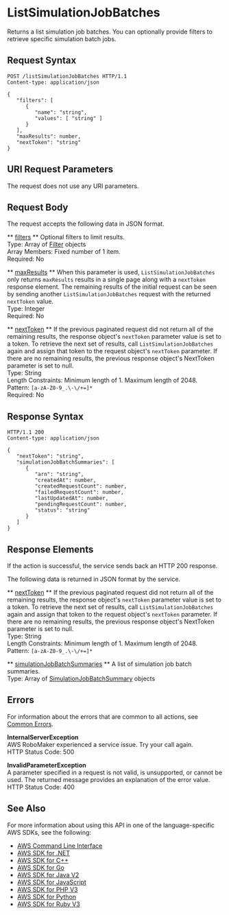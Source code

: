# ListSimulationJobBatches<a name="API_ListSimulationJobBatches"></a>

Returns a list simulation job batches\. You can optionally provide filters to retrieve specific simulation batch jobs\. 

## Request Syntax<a name="API_ListSimulationJobBatches_RequestSyntax"></a>

```
POST /listSimulationJobBatches HTTP/1.1
Content-type: application/json

{
   "filters": [ 
      { 
         "name": "string",
         "values": [ "string" ]
      }
   ],
   "maxResults": number,
   "nextToken": "string"
}
```

## URI Request Parameters<a name="API_ListSimulationJobBatches_RequestParameters"></a>

The request does not use any URI parameters\.

## Request Body<a name="API_ListSimulationJobBatches_RequestBody"></a>

The request accepts the following data in JSON format\.

 ** [filters](#API_ListSimulationJobBatches_RequestSyntax) **   <a name="robomaker-ListSimulationJobBatches-request-filters"></a>
Optional filters to limit results\.  
Type: Array of [Filter](API_Filter.md) objects  
Array Members: Fixed number of 1 item\.  
Required: No

 ** [maxResults](#API_ListSimulationJobBatches_RequestSyntax) **   <a name="robomaker-ListSimulationJobBatches-request-maxResults"></a>
When this parameter is used, `ListSimulationJobBatches` only returns `maxResults` results in a single page along with a `nextToken` response element\. The remaining results of the initial request can be seen by sending another `ListSimulationJobBatches` request with the returned `nextToken` value\.   
Type: Integer  
Required: No

 ** [nextToken](#API_ListSimulationJobBatches_RequestSyntax) **   <a name="robomaker-ListSimulationJobBatches-request-nextToken"></a>
If the previous paginated request did not return all of the remaining results, the response object's `nextToken` parameter value is set to a token\. To retrieve the next set of results, call `ListSimulationJobBatches` again and assign that token to the request object's `nextToken` parameter\. If there are no remaining results, the previous response object's NextToken parameter is set to null\.   
Type: String  
Length Constraints: Minimum length of 1\. Maximum length of 2048\.  
Pattern: `[a-zA-Z0-9_.\-\/+=]*`   
Required: No

## Response Syntax<a name="API_ListSimulationJobBatches_ResponseSyntax"></a>

```
HTTP/1.1 200
Content-type: application/json

{
   "nextToken": "string",
   "simulationJobBatchSummaries": [ 
      { 
         "arn": "string",
         "createdAt": number,
         "createdRequestCount": number,
         "failedRequestCount": number,
         "lastUpdatedAt": number,
         "pendingRequestCount": number,
         "status": "string"
      }
   ]
}
```

## Response Elements<a name="API_ListSimulationJobBatches_ResponseElements"></a>

If the action is successful, the service sends back an HTTP 200 response\.

The following data is returned in JSON format by the service\.

 ** [nextToken](#API_ListSimulationJobBatches_ResponseSyntax) **   <a name="robomaker-ListSimulationJobBatches-response-nextToken"></a>
If the previous paginated request did not return all of the remaining results, the response object's `nextToken` parameter value is set to a token\. To retrieve the next set of results, call `ListSimulationJobBatches` again and assign that token to the request object's `nextToken` parameter\. If there are no remaining results, the previous response object's NextToken parameter is set to null\.   
Type: String  
Length Constraints: Minimum length of 1\. Maximum length of 2048\.  
Pattern: `[a-zA-Z0-9_.\-\/+=]*` 

 ** [simulationJobBatchSummaries](#API_ListSimulationJobBatches_ResponseSyntax) **   <a name="robomaker-ListSimulationJobBatches-response-simulationJobBatchSummaries"></a>
A list of simulation job batch summaries\.  
Type: Array of [SimulationJobBatchSummary](API_SimulationJobBatchSummary.md) objects

## Errors<a name="API_ListSimulationJobBatches_Errors"></a>

For information about the errors that are common to all actions, see [Common Errors](CommonErrors.md)\.

 **InternalServerException**   
AWS RoboMaker experienced a service issue\. Try your call again\.  
HTTP Status Code: 500

 **InvalidParameterException**   
A parameter specified in a request is not valid, is unsupported, or cannot be used\. The returned message provides an explanation of the error value\.  
HTTP Status Code: 400

## See Also<a name="API_ListSimulationJobBatches_SeeAlso"></a>

For more information about using this API in one of the language\-specific AWS SDKs, see the following:
+  [AWS Command Line Interface](https://docs.aws.amazon.com/goto/aws-cli/robomaker-2018-06-29/ListSimulationJobBatches) 
+  [AWS SDK for \.NET](https://docs.aws.amazon.com/goto/DotNetSDKV3/robomaker-2018-06-29/ListSimulationJobBatches) 
+  [AWS SDK for C\+\+](https://docs.aws.amazon.com/goto/SdkForCpp/robomaker-2018-06-29/ListSimulationJobBatches) 
+  [AWS SDK for Go](https://docs.aws.amazon.com/goto/SdkForGoV1/robomaker-2018-06-29/ListSimulationJobBatches) 
+  [AWS SDK for Java V2](https://docs.aws.amazon.com/goto/SdkForJavaV2/robomaker-2018-06-29/ListSimulationJobBatches) 
+  [AWS SDK for JavaScript](https://docs.aws.amazon.com/goto/AWSJavaScriptSDK/robomaker-2018-06-29/ListSimulationJobBatches) 
+  [AWS SDK for PHP V3](https://docs.aws.amazon.com/goto/SdkForPHPV3/robomaker-2018-06-29/ListSimulationJobBatches) 
+  [AWS SDK for Python](https://docs.aws.amazon.com/goto/boto3/robomaker-2018-06-29/ListSimulationJobBatches) 
+  [AWS SDK for Ruby V3](https://docs.aws.amazon.com/goto/SdkForRubyV3/robomaker-2018-06-29/ListSimulationJobBatches) 